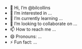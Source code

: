 - 👋 Hi, I’m @bilcollins
- 👀 I’m interested in ...
- 🌱 I’m currently learning ...
- 💞️ I’m looking to collaborate on ...
- 📫 How to reach me ...
- 😄 Pronouns: ...
- ⚡ Fun fact: ...

<!---
bilcollins/bilcollins is a ✨ special ✨ repository because its `README.md` (this file) appears on your GitHub profile.
You can click the Preview link to take a look at your changes.
--->
